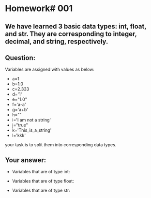 # Homework# 001
## We have learned 3 basic data types: int, float, and str. They are corresponding to integer, decimal, and string, respectively.
## Question: 
Variables are assigned with values as below:
* a=1
* b=1.0
* c=2.333
* d='1'
* e="1.0"
* f='a-a'
* g='a+b'
* h=""
* i='I am not a string'
* j="true"
* k='This_is_a_string'
* l='kkk'

your task is to split them into corresponding data types.
## Your answer:
- Variables that are of type int:  

- Variables that are of type float:  

- Variables that are of type str: